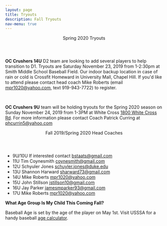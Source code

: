 ```yaml
---
layout: page
title: Tryouts
description: Fall Tryouts
nav-menu: true
---
```


<!-- Main -->
<div id="main">

<div class="content">
<div class="inner">

<header class="major">
Spring 2020 Tryouts
</header>
<p>
<strong>OC Crushers 14U</strong> D2 team are looking to add several players to help transition to D1. Tryouts are Saturday November 23, 2019 from 1-2:30pm at Smith Middle School Baseball Field. Our indoor backup location in case of rain or cold is Crossfit Homeward in University Mall, Chapel Hill. If you'd like to attend please contact head coach Mike Roberts (email <a href="mailto:mpr1020@yahoo.com">mpr1020@yahoo.com</a>, text 919-943-7722) to register.
</p>
<br />
<p>
<strong>OC Crushers 9U</strong> team will be holding tryouts for the Spring 2020 season on Sunday November 24, 2019 from 1-3PM at White Cross <a href="https://goo.gl/maps/DsvAf3FBFhUPTN7k9">1800 White Cross Rd</a>.  For more information please contact Coach Patrick Curring at <a href="mailto:phcurrin5@yahoo.com">phcurrin5@yahoo.com</a>
</p>

<header class="major">
Fall 2019/Spring 2020 Head Coaches
</header>
<ul>
<li>9U/10U If interested contact <a href="mailto:bstaats@gmail.com">bstaats@gmail.com</a></li>
<li>11U Tim Coynesmith     <a href="mailto:coynesmith@gmail.com">coynesmith@gmail.com</a></li>
<li>12U Schyuler Jones     <a href="mailto:schuyler.jones@duke.edu">schuyler.jones@duke.edu</a></li>
<li>13U Shannon Harward    <a href="mailto:sharward73@gmail.com">sharward73@gmail.com</a></li>
<li>14U Mike Roberts     <a href="mailto:mpr1020@yahoo.com">mpr1020@yahoo.com</a></li>
<li>15U John Stillson     <a href="mailto:jstillson10@gmail.com">jstillson10@gmail.com</a></li>
<li>16U Jay Parker     <a href="mailto:jamesmparker93@gmail.com">jamesmparker93@gmail.com</a></li>
<li>17U Mike Roberts     <a href="mailto:mpr1020@yahoo.com">mpr1020@yahoo.com</a></li>
</ul>

<p><strong>What Age Group Is My Child This Coming Fall?</strong></p>
<p>Baseball Age is set by the age of the player on May 1st. Visit USSSA for a handy baseball <a target="_blank" href="http://www.usssa.com/baseball/AgeCalculator/">age calculator</a>.</p>
</div>

</div>

